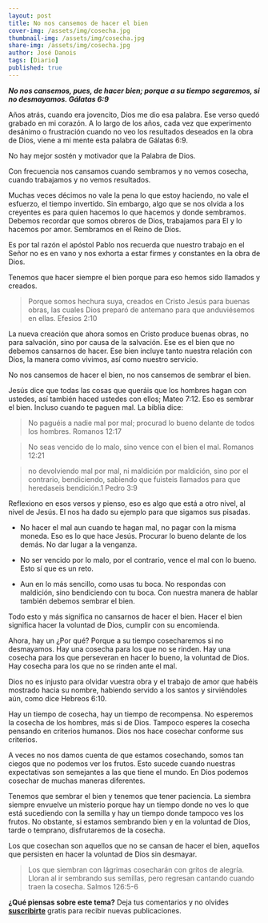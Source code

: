 ```yaml
---
layout: post
title: No nos cansemos de hacer el bien
cover-img: /assets/img/cosecha.jpg
thumbnail-img: /assets/img/cosecha.jpg
share-img: /assets/img/cosecha.jpg
author: José Danois
tags: [Diario] 
published: true
---
```

_**No nos cansemos, pues, de hacer bien; porque a su tiempo segaremos, si no desmayamos. Gálatas 6:9**_

Años atrás, cuando era jovencito, Dios me dio esa palabra. Ese verso quedó grabado en mi corazón. A lo largo de los años, cada vez que experimento desánimo o frustración cuando no veo los resultados deseados en la obra de Dios, viene a mi mente esta palabra de Gálatas 6:9.

No hay mejor sostén y motivador que la Palabra de Dios.

Con frecuencia nos cansamos cuando sembramos y no vemos cosecha, cuando trabajamos y no vemos resultados.

Muchas veces décimos no vale la pena lo que estoy haciendo, no vale el esfuerzo, el tiempo invertido. Sin embargo, algo que se nos olvida a los creyentes es para quien hacemos lo que hacemos y donde sembramos. Debemos recordar que somos obreros de Dios, trabajamos para El y lo hacemos por amor. Sembramos en el Reino de Dios.

Es por tal razón el apóstol Pablo nos recuerda que nuestro trabajo en el Señor no es en vano y nos exhorta a estar firmes y constantes en la obra de Dios.

Tenemos que hacer siempre el bien porque para eso hemos sido llamados y creados.

> Porque somos hechura suya, creados en Cristo Jesús para buenas obras, las cuales Dios preparó de antemano para que anduviésemos en ellas. Efesios 2:10

La nueva creación que ahora somos en Cristo produce buenas obras, no para salvación, sino por causa de la salvación. Ese es el bien que no debemos cansarnos de hacer. Ese bien incluye tanto nuestra relación con Dios, la manera como vivimos, así como nuestro servicio.

No nos cansemos de hacer el bien, no nos cansemos de sembrar el bien.

Jesús dice que todas las cosas que queráis que los hombres hagan con ustedes, así también haced ustedes con ellos; Mateo 7:12. Eso es sembrar el bien. Incluso cuando te paguen mal. La biblia dice:

> No paguéis a nadie mal por mal; procurad lo bueno delante de todos los hombres. Romanos 12:17

> No seas vencido de lo malo, sino vence con el bien el mal. Romanos 12:21

> no devolviendo mal por mal, ni maldición por maldición, sino por el contrario, bendiciendo, sabiendo que fuisteis llamados para que heredaseis bendición.1 Pedro 3:9

Reflexiono en esos versos y pienso, eso es algo que está a otro nivel, al nivel de Jesús. El nos ha dado su ejemplo para que sigamos sus pisadas.

-   No hacer el mal aun cuando te hagan mal, no pagar con la misma moneda. Eso es lo que hace Jesús. Procurar lo bueno delante de los demás. No dar lugar a la venganza.
    
-   No ser vencido por lo malo, por el contrario, vence el mal con lo bueno. Esto sí que es un reto.
    
-   Aun en lo más sencillo, como usas tu boca. No respondas con maldición, sino bendiciendo con tu boca. Con nuestra manera de hablar también debemos sembrar el bien.
    

Todo esto y más significa no cansarnos de hacer el bien. Hacer el bien significa hacer la voluntad de Dios, cumplir con su encomienda.

Ahora, hay un ¿Por qué? Porque a su tiempo cosecharemos si no desmayamos. Hay una cosecha para los que no se rinden. Hay una cosecha para los que perseveran en hacer lo bueno, la voluntad de Dios. Hay cosecha para los que no se rinden ante el mal.

Dios no es injusto para olvidar vuestra obra y el trabajo de amor que habéis mostrado hacia su nombre, habiendo servido a los santos y sirviéndoles aún, como dice Hebreos 6:10.

Hay un tiempo de cosecha, hay un tiempo de recompensa. No esperemos la cosecha de los hombres, más si de Dios. Tampoco esperes la cosecha pensando en criterios humanos. Dios nos hace cosechar conforme sus criterios.

A veces no nos damos cuenta de que estamos cosechando, somos tan ciegos que no podemos ver los frutos. Esto sucede cuando nuestras expectativas son semejantes a las que tiene el mundo. En Dios podemos cosechar de muchas maneras diferentes.

Tenemos que sembrar el bien y tenemos que tener paciencia. La siembra siempre envuelve un misterio porque hay un tiempo donde no ves lo que está sucediendo con la semilla y hay un tiempo donde tampoco ves los frutos. No obstante, si estamos sembrando bien y en la voluntad de Dios, tarde o temprano, disfrutaremos de la cosecha.

Los que cosechan son aquellos que no se cansan de hacer el bien, aquellos que persisten en hacer la voluntad de Dios sin desmayar.

> Los que siembran con lágrimas cosecharán con gritos de alegría. Lloran al ir sembrando sus semillas, pero regresan cantando cuando traen la cosecha. Salmos 126:5-6

**¿Qué piensas sobre este tema?** Deja tus comentarios y no olvides **[suscribirte](https://www.feedio.co/@jdanois)** gratis para recibir nuevas publicaciones.


<!--stackedit_data:
eyJoaXN0b3J5IjpbMTkzNDUwOTEwNCwxNzg1NDQzMThdfQ==
-->
